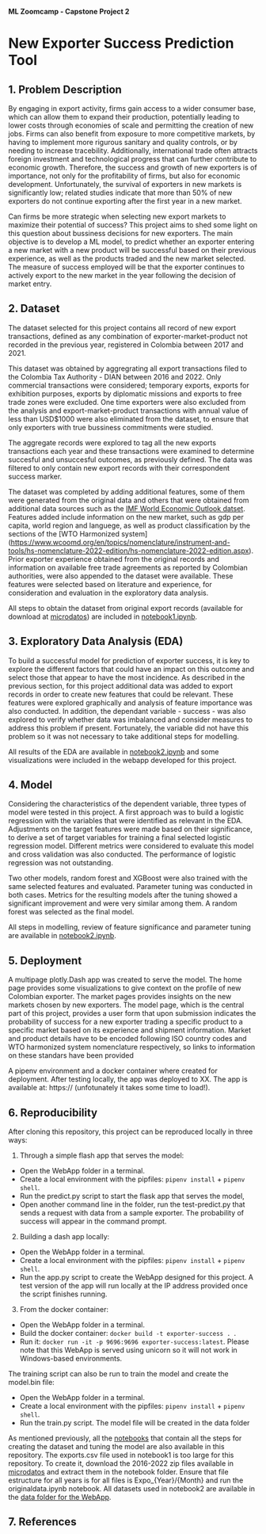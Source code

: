 **ML Zoomcamp - Capstone Project 2**
# New Exporter Success Prediction Tool

## 1. Problem Description

By engaging in export activity, firms gain access to a wider consumer base, which can allow them to expand their production, potentially leading to lower costs through economies of scale and permitting the creation of new jobs. Firms can also benefit from exposure to more competitive markets, by having to implement more rigurous sanitary and quality controls, or by needing to increase tracebility. Additionally, international trade often attracts foreign investment and technological progress that can further contribute to economic growth. Therefore, the success and growth of new exporters is of importance, not only for the profitability of firms, but also for economic development. Unfortunately, the survival of exporters in new markets is significantly low; related studies indicate that more than 50% of new exporters do not continue exporting after the first year in a new market. 

Can firms be more strategic when selecting new export markets to maximize their potential of success? This project aims to shed some light on this question about bussiness decisions for new exporters. The main objective is to develop a ML model, to predict whether an exporter entering a new market with a new product will be successful based on their previous experience, as well as the products traded and the new market selected. The measure of success employed will be that the exporter continues to actively export to the new market in the year following the decision of market entry.

## 2. Dataset

The dataset selected for this project contains all record of new export transactions, defined as any combination of exporter-market-product not recorded in the previous year, registered in Colombia between 2017 and 2021. 

This dataset was obtained by aggregrating all export transactions filed to the Colombia Tax Authority - DIAN between 2016 and 2022. Only commercial transactions were considered; temporary exports, exports for exhibition purposes, exports by diplomatic missions and exports to free trade zones were excluded. One time exporters were also excluded from the analysis and export-market-product transactions with annual value of less than USD$1000 were also eliminated from the dataset, to ensure that only exporters with true bussiness commitments were studied.

The aggregate records were explored to tag all the new exports transactions each year and these transactions were examined to determine succesful and unsuccesful outcomes, as previously defined. The data was filtered to only contain new export records with their correspondent success marker. 

The dataset was completed by adding additional features, some of them were generated from the original data and others that were obtained from additional data sources such as the [IMF World Economic Outlook datset](https://www.imf.org/en/Publications/SPROLLs/world-economic-outlook-databases#sort=%40imfdate%20descending). Features added include information on the new market, such as gdp per capita, world region and languege, as well as product classification by the sections of the [WTO Harmonized system] (https://www.wcoomd.org/en/topics/nomenclature/instrument-and-tools/hs-nomenclature-2022-edition/hs-nomenclature-2022-edition.aspx). Prior exporter experience obtained from the original records and information on available free trade agreements as reported by Colombian authorities, were also appended to the dataset were available. These features were selected based on literature and experience, for consideration and evaluation in the exploratory data analysis.    

All steps to obtain the dataset from original export records (available for download at [microdatos](https://microdatos.dane.gov.co/index.php/catalog/472/get-microdata)) are included in [notebook1.ipynb](https://github.com/angelineolapa/New_Exporter_Success/blob/main/Notebooks/notebook1.ipynb). 

## 3. Exploratory Data Analysis (EDA)

To build a successful model for prediction of exporter success, it is key to explore the different factors that could have an impact on this outcome and select those that appear to have the most incidence. As described in the previous section, for this project additional data was added to export records in order to create new features that could be relevant. These features were explored graphically and analysis of feature importance was also conducted. In addition, the dependant variable - success - was also explored to verify whether data was imbalanced and consider measures to address this problem if present. Fortunately, the variable did not have this problem so it was not necessary to take additional steps for modelling.

All results of the EDA are available in [notebook2.ipynb](https://github.com/angelineolapa/New_Exporter_Success/blob/main/Notebooks/notebook2.ipynb) and some visualizations were included in the webapp developed for this project.

## 4. Model

Considering the characteristics of the dependent variable, three types of model were tested in this project. A first approach was to build a logistic regression with the variables that were identified as relevant in the EDA. Adjustments on the target features were made based on their significance, to derive a set of target variables for training a final selected logistic regression model. Different metrics were considered to evaluate this model and cross validation was also conducted. The performance of logistic regression was not outstanding.

Two other models, random forest and XGBoost were also trained with the same selected features and evaluated. Parameter tuning was conducted in both cases. Metrics for the resulting models after the tuning showed a significant improvement and were very similar among them. A random forest was selected as the final model. 

All steps in modelling, review of feature significance and parameter tuning are available in [notebook2.ipynb](https://github.com/angelineolapa/New_Exporter_Success/blob/main/Notebooks/notebook2.ipynb).

## 5. Deployment

A multipage plotly.Dash app was created to serve the model. The home page provides some visualizations to give context on the profile of new Colombian exporter. The market pages provides insights on the new markets chosen by new exporters. The model page, which is the central part of this project, provides a user form that upon submission indicates the probability of success for a new exporter trading a specific product to a specific market based on its experience and shipment information. Market and product details have to be encoded following ISO country codes and WTO harmonized system nomenclature respectively, so links to information on these standars have been provided 

A pipenv environment and a docker container where created for deployment. After testing locally, the app was deployed to XX. The app is available at: https:// (unfotunately it takes some time to load!).

## 6. Reproducibility

After cloning this repository, this project can be reproduced locally in three ways:

1. Through a simple flash app that serves the model:
  - Open the WebApp folder in a terminal.
  - Create a local environment with the pipfiles: `pipenv install` + `pipenv shell`.
  - Run the predict.py script to start the flask app that serves the model,
  - Open another command line in the folder, run the test-predict.py that sends a request with data from a sample exporter.
  The probability of success will appear in the command prompt.
  
2. Building a dash app locally:
  - Open the WebApp folder in a terminal.
  - Create a local environment with the pipfiles: `pipenv install` + `pipenv shell`.
  - Run the app.py script to create the WebApp designed for this project. 
  A test version of the app will run locally at the IP address provided once the script finishes running.

3. From the docker container: 
  - Open the WebApp folder in a terminal.
  - Build the docker container: `docker build -t exporter-success . `.
  - Run it: `docker run -it -p 9696:9696 exporter-success:latest`. 
  Please note that this WebApp is served using unicorn so it will not work in Windows-based environments. 
  
The training script can also be run to train the model and create the model.bin file:
- Open the WebApp folder in a terminal.
- Create a local environment with the pipfiles: `pipenv install` + `pipenv shell`.
- Run the train.py script.
The model file will be created in the data folder

As mentioned previously, all the [notebooks](https://github.com/angelineolapa/New_Exporter_Success/blob/main/Notebooks/) that contain all the steps for creating the dataset and tuning the model are also available in this repository. The exports.csv file used in notebook1 is too large for this repository. To create it, download the 2016-2022 zip files available in [microdatos](https://microdatos.dane.gov.co/index.php/catalog/472/get-microdata) and extract them in the notebook folder. Ensure that file estructure for all years is for all files is Expo_{Year}/{Month} and run the originaldata.ipynb notebook. All datasets used in notebook2 are available in the [data folder for the WebApp](https://github.com/angelineolapa/New_Exporter_Success/blob/main/Notebooks/). 

## 7. References
